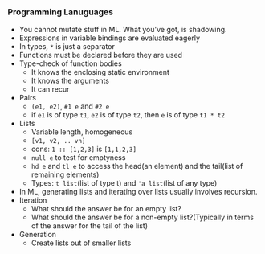 ### Programming Lanuguages

* You cannot mutate stuff in ML. What you've got, is shadowing.
* Expressions in variable bindings are evaluated eagerly
* In types, `*` is just a separator
* Functions must be declared before they are used
* Type-check of function bodies
  * It knows the enclosing static environment
  * It knows the arguments
  * It can recur
* Pairs
  * `(e1, e2)`, `#1 e` and `#2 e`
  * if `e1` is of type `t1`, `e2` is of type `t2`, then `e` is of type `t1 * t2`
* Lists
  * Variable length, homogeneous
  * `[v1, v2, .. vn]`
  * cons: `1 :: [1,2,3]` is `[1,1,2,3]`
  * `null e` to test for emptyness
  * `hd e` and `tl e` to access the head(an element) and the tail(list of remaining elements)
  * Types: `t list`(list of type t) and `'a list`(list of any type)
* In ML, generating lists and iterating over lists usually involves recursion.
* Iteration
  * What should the answer be for an empty list?
  * What should the answer be for a non-empty list?(Typically in terms of the answer for the tail of the list)
* Generation
  * Create lists out of smaller lists
